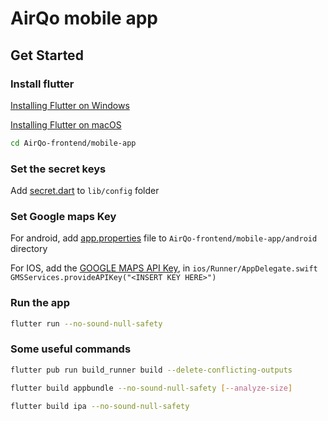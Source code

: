 # AirQo mobile app

## Get Started

### Install flutter

[Installing Flutter on Windows](https://flutter.dev/docs/get-started/install/windows)

[Installing Flutter on macOS](https://flutter.dev/docs/get-started/install/macos)

```bash
cd AirQo-frontend/mobile-app
```

### Set the secret keys

Add [secret.dart](https://drive.google.com/file/d/1ZAjdw_phpsxBFWpz6e02tDFF4xx411V1/view?usp=sharing) to `lib/config` folder

### Set Google maps Key

For android, add [app.properties](https://drive.google.com/file/d/1Bktg3ckv-yO4X8Hu5QqVN7qp9LVqzWJG/view?usp=sharing) file to `AirQo-frontend/mobile-app/android` directory

For IOS, add the [GOOGLE MAPS API Key](https://docs.google.com/document/d/1QawFn5Sfp3eOUODb38dLFsIVrU-erFpJeC7OEbWS_9Q/edit?usp=sharing),  in  `ios/Runner/AppDelegate.swift`
`GMSServices.provideAPIKey("<INSERT KEY HERE>")`

### Run the app

```bash
flutter run --no-sound-null-safety
```

### Some useful commands
```bash
flutter pub run build_runner build --delete-conflicting-outputs
```

```bash
flutter build appbundle --no-sound-null-safety [--analyze-size]
```

```bash
flutter build ipa --no-sound-null-safety
```